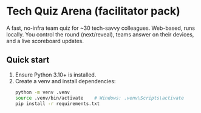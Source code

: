 # Tech Quiz Arena (facilitator pack)

A fast, no-infra team quiz for ~30 tech-savvy colleagues. Web-based, runs locally.
You control the round (next/reveal), teams answer on their devices, and a live scoreboard updates.

## Quick start
1) Ensure Python 3.10+ is installed.
2) Create a venv and install dependencies:
   ```bash
   python -m venv .venv
   source .venv/bin/activate    # Windows: .venv\Scripts\activate
   pip install -r requirements.txt
   ```

